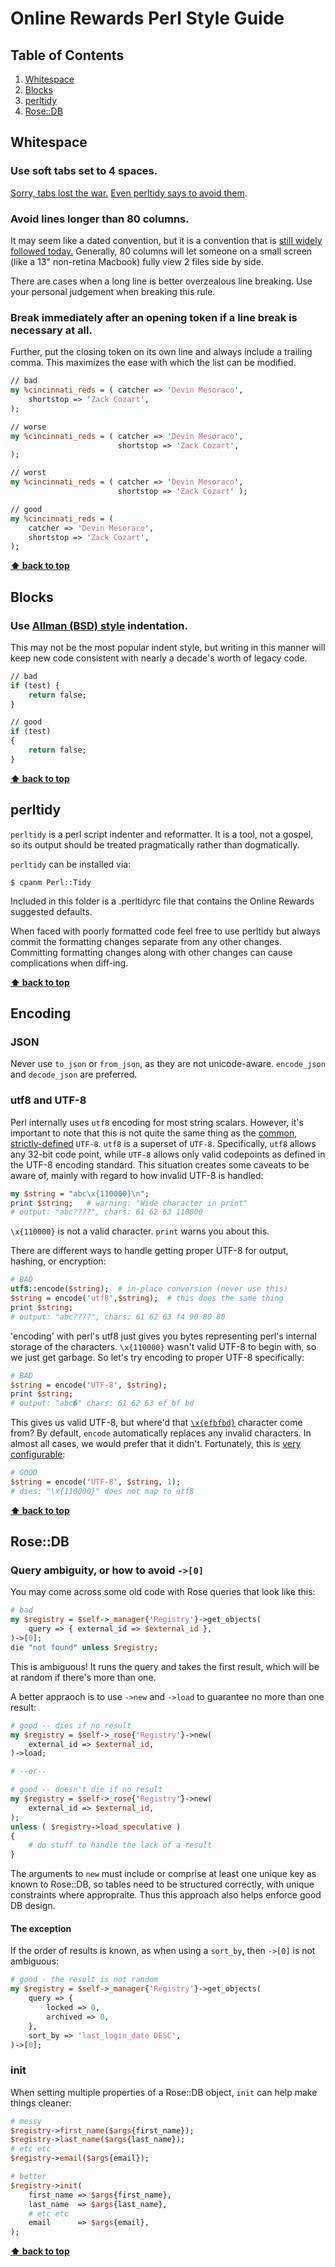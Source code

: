 # Online Rewards Perl Style Guide

## Table of Contents
  1. [Whitespace](#whitespace)
  1. [Blocks](#blocks)
  1. [perltidy](#perltidy)
  1. [Rose::DB](#rosedb)

## Whitespace

### Use soft tabs set to 4 spaces.
[Sorry, tabs lost the war.](http://sideeffect.kr/popularconvention) [Even perltidy says to avoid them](http://perltidy.sourceforge.net/perltidy.html#tabs).

### Avoid lines longer than 80 columns.

It may seem like a dated convention, but it is a convention that is [still widely followed today.](http://sideeffect.kr/popularconvention) Generally, 80 columns will let someone on a small screen (like a 13" non-retina Macbook) fully view 2 files side by side.

There are cases when a long line is better overzealous line breaking. Use your personal judgement when breaking this rule.

### Break immediately after an opening token if a line break is necessary at all.

Further, put the closing token on its own line and always include a trailing comma. This maximizes the ease with which the list can be modified.
```perl
// bad
my %cincinnati_reds = ( catcher => 'Devin Mesoraco',
    shortstop => 'Zack Cozart',
);

// worse
my %cincinnati_reds = ( catcher => 'Devin Mesoraco',
                        shortstop => 'Zack Cozart',
);

// worst
my %cincinnati_reds = ( catcher => 'Devin Mesoraco',
                        shortstop => 'Zack Cozart' );

// good
my %cincinnati_reds = (
    catcher => 'Devin Mesoraco',
    shortstop => 'Zack Cozart',
);
```

**[⬆ back to top](#table-of-contents)**

## Blocks

### Use [Allman (BSD) style](https://en.wikipedia.org/wiki/Indent_style#Allman_style) indentation.

This may not be the most popular indent style, but writing in this manner will keep new code consistent with nearly a decade's worth of legacy code.
```perl
// bad
if (test) {
    return false;
}

// good
if (test)
{
    return false;
}
```

**[⬆ back to top](#table-of-contents)**

## perltidy
`perltidy` is a perl script indenter and reformatter. It is a tool, not a gospel, so its output should be treated pragmatically rather than dogmatically.

`perltidy` can be installed via:

```shell
$ cpanm Perl::Tidy
```

Included in this folder is a .perltidyrc file that contains the Online Rewards suggested defaults.

When faced with poorly formatted code feel free to use perltidy but always commit the formatting changes separate from any other changes. Committing formatting changes along with other changes can cause complications when diff-ing.

**[⬆ back to top](#table-of-contents)**

## Encoding

### JSON
Never use `to_json` or `from_json`, as they are not unicode-aware.
`encode_json` and `decode_json` are preferred.

### utf8 and UTF-8
Perl internally uses `utf8` encoding for most string scalars.  However, it's important to note that this is not quite the same thing as the [common](https://en.wikipedia.org/wiki/UTF-8), [strictly-defined](https://tools.ietf.org/html/rfc3629) `UTF-8`.
`utf8` is a superset of `UTF-8`.  Specifically, `utf8` allows any 32-bit code point, while `UTF-8` allows only valid codepoints as defined in the UTF-8 encoding standard.
This situation creates some caveats to be aware of, mainly with regard to how invalid UTF-8 is handled:
```perl
my $string = "abc\x{110000}\n";
print $string;   # warning: "Wide character in print"
# output: "abc????", chars: 61 62 63 110000
```
`\x{110000}` is not a valid character.  `print` warns you about this.

There are different ways to handle getting proper UTF-8 for output, hashing, or encryption:
```perl
# BAD
utf8::encode($string);  # in-place conversion (never use this)
$string = encode('utf8',$string);  # this does the same thing
print $string;
# output: "abc????", chars: 61 62 63 f4 90 80 80
```
'encoding' with perl's utf8 just gives you bytes representing perl's internal storage of the characters.  `\x{110000}` wasn't valid UTF-8 to begin with, so we just get garbage.
So let's try encoding to proper UTF-8 specifically:
```perl
# BAD
$string = encode('UTF-8', $string);
print $string;
# output: "abc�" chars: 61 62 63 ef bf bd
```
This gives us valid UTF-8, but where'd that [`\x{efbfbd}`](http://www.fileformat.info/info/unicode/char/0fffd/index.htm) character come from?  By default, `encode` automatically replaces any invalid characters.  In almost all cases, we would prefer that it didn't.  Fortunately, this is [very configurable](http://perldoc.perl.org/Encode.html#Handling-Malformed-Data):
```perl
# GOOD
$string = encode('UTF-8', $string, 1);
# dies: "\x{110000}" does not map to utf8
```

**[⬆ back to top](#table-of-contents)**

## Rose::DB

### Query ambiguity, or how to avoid `->[0]`
You may come across some old code with Rose queries that look like this:
```perl
# bad
my $registry = $self->_manager{'Registry'}->get_objects(
    query => { external_id => $external_id },
)->[0];
die "not found" unless $registry;
```
This is ambiguous!  It runs the query and takes the first result, which will be at random if there's more than one.

A better appraoch is to use `->new` and `->load` to guarantee no more than one result:
```perl
# good -- dies if no result
my $registry = $self->_rose{'Registry'}->new(
    external_id => $external_id,
)->load;

# --or--

# good -- doesn't die if no result
my $registry = $self->_rose{'Registry'}->new(
    external_id => $external_id,
);
unless ( $registry->load_speculative )
{
    # do stuff to handle the lack of a result
}
```
The arguments to `new` must include or comprise at least one unique key as known to Rose::DB, so tables need to be structured correctly, with unique constraints where appropraite.
Thus this approach also helps enforce good DB design.

#### The exception
If the order of results is known, as when using a `sort_by`, then `->[0]` is not ambiguous:
```perl
# good - the result is not random
my $registry = $self->_manager{'Registry'}->get_objects(
    query => {
        locked => 0,
        archived => 0,
    },
    sort_by => 'last_login_date DESC',
)->[0];
```

### init
When setting multiple properties of a Rose::DB object, `init` can help make things cleaner:
```perl
# messy
$registry->first_name($args{first_name});
$registry->last_name($args{last_name});
# etc etc
$registry->email($args{email});

# better
$registry->init(
    first_name => $args{first_name},
    last_name  => $args{last_name},
    # etc etc
    email      => $args{email},
);
```

**[⬆ back to top](#table-of-contents)**
